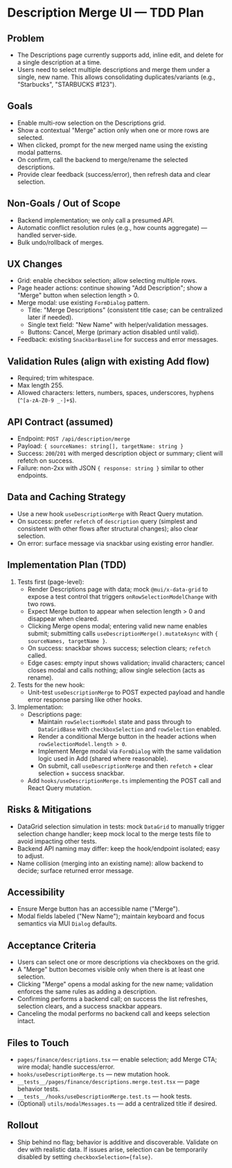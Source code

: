 # Description Merge UI — TDD Plan

## Problem

- The Descriptions page currently supports add, inline edit, and delete for a single description at a time.
- Users need to select multiple descriptions and merge them under a single, new name. This allows consolidating duplicates/variants (e.g., "Starbucks", "STARBUCKS #123").

## Goals

- Enable multi-row selection on the Descriptions grid.
- Show a contextual "Merge" action only when one or more rows are selected.
- When clicked, prompt for the new merged name using the existing modal patterns.
- On confirm, call the backend to merge/rename the selected descriptions.
- Provide clear feedback (success/error), then refresh data and clear selection.

## Non-Goals / Out of Scope

- Backend implementation; we only call a presumed API.
- Automatic conflict resolution rules (e.g., how counts aggregate) — handled server-side.
- Bulk undo/rollback of merges.

## UX Changes

- Grid: enable checkbox selection; allow selecting multiple rows.
- Page header actions: continue showing "Add Description"; show a "Merge" button when selection length > 0.
- Merge modal: use existing `FormDialog` pattern.
  - Title: "Merge Descriptions" (consistent title case; can be centralized later if needed).
  - Single text field: "New Name" with helper/validation messages.
  - Buttons: Cancel, Merge (primary action disabled until valid).
- Feedback: existing `SnackbarBaseline` for success and error messages.

## Validation Rules (align with existing Add flow)

- Required; trim whitespace.
- Max length 255.
- Allowed characters: letters, numbers, spaces, underscores, hyphens (`^[a-zA-Z0-9 _-]+$`).

## API Contract (assumed)

- Endpoint: `POST /api/description/merge`
- Payload: `{ sourceNames: string[], targetName: string }`
- Success: `200`/`201` with merged description object or summary; client will refetch on success.
- Failure: non-2xx with JSON `{ response: string }` similar to other endpoints.

## Data and Caching Strategy

- Use a new hook `useDescriptionMerge` with React Query mutation.
- On success: prefer `refetch` of `description` query (simplest and consistent with other flows after structural changes); also clear selection.
- On error: surface message via snackbar using existing error handler.

## Implementation Plan (TDD)

1. Tests first (page-level):
   - Render Descriptions page with data; mock `@mui/x-data-grid` to expose a test control that triggers `onRowSelectionModelChange` with two rows.
   - Expect Merge button to appear when selection length > 0 and disappear when cleared.
   - Clicking Merge opens modal; entering valid new name enables submit; submitting calls `useDescriptionMerge().mutateAsync` with `{ sourceNames, targetName }`.
   - On success: snackbar shows success; selection clears; `refetch` called.
   - Edge cases: empty input shows validation; invalid characters; cancel closes modal and calls nothing; allow single selection (acts as rename).
2. Tests for the new hook:
   - Unit-test `useDescriptionMerge` to POST expected payload and handle error response parsing like other hooks.
3. Implementation:
   - Descriptions page:
     - Maintain `rowSelectionModel` state and pass through to `DataGridBase` with `checkboxSelection` and `rowSelection` enabled.
     - Render a conditional Merge button in the header actions when `rowSelectionModel.length > 0`.
     - Implement Merge modal via `FormDialog` with the same validation logic used in Add (shared where reasonable).
     - On submit, call `useDescriptionMerge` and then `refetch` + clear selection + success snackbar.
   - Add `hooks/useDescriptionMerge.ts` implementing the POST call and React Query mutation.

## Risks & Mitigations

- DataGrid selection simulation in tests: mock `DataGrid` to manually trigger selection change handler; keep mock local to the merge tests file to avoid impacting other tests.
- Backend API naming may differ: keep the hook/endpoint isolated; easy to adjust.
- Name collision (merging into an existing name): allow backend to decide; surface returned error message.

## Accessibility

- Ensure Merge button has an accessible name ("Merge").
- Modal fields labeled ("New Name"); maintain keyboard and focus semantics via MUI `Dialog` defaults.

## Acceptance Criteria

- Users can select one or more descriptions via checkboxes on the grid.
- A "Merge" button becomes visible only when there is at least one selection.
- Clicking "Merge" opens a modal asking for the new name; validation enforces the same rules as adding a description.
- Confirming performs a backend call; on success the list refreshes, selection clears, and a success snackbar appears.
- Canceling the modal performs no backend call and keeps selection intact.

## Files to Touch

- `pages/finance/descriptions.tsx` — enable selection; add Merge CTA; wire modal; handle success/error.
- `hooks/useDescriptionMerge.ts` — new mutation hook.
- `__tests__/pages/finance/descriptions.merge.test.tsx` — page behavior tests.
- `__tests__/hooks/useDescriptionMerge.test.ts` — hook tests.
- (Optional) `utils/modalMessages.ts` — add a centralized title if desired.

## Rollout

- Ship behind no flag; behavior is additive and discoverable. Validate on dev with realistic data. If issues arise, selection can be temporarily disabled by setting `checkboxSelection={false}`.

